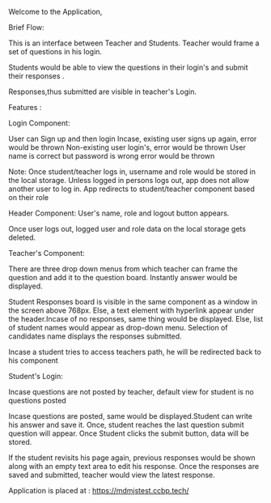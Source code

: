 Welcome to the Application,

Brief Flow:

This is an interface between Teacher and Students. Teacher would frame a set of questions in his login.

Students would be able to view the questions in their login's and submit their responses .

Responses,thus submitted are visible in teacher's Login.

Features :

Login Component:

User can Sign up and then login
Incase,
existing user signs up again, error would be thrown
Non-existing user login's, error would be thrown
User name is correct but password is wrong error would be thrown

Note: Once student/teacher logs in, username and role would be stored in the local storage. Unless logged in persons logs out, app does not allow another user to log in. App redirects to student/teacher component based on their role

Header Component:
User's name, role and logout button appears.


Once user logs out, logged user and role data on the local storage gets deleted.

Teacher's Component:

There are three drop down menus from which teacher can frame the question and add it to the question board.
Instantly answer would be displayed.

Student Responses board is visible in the same component as a window in the screen above 768px. Else, a text element with hyperlink appear under the header.Incase of no responses, same thing would be displayed.
Else, list of student names would appear as drop-down menu. Selection of candidates name displays the responses submitted.


Incase a student tries to access teachers path, he will be redirected back to his component


Student's Login:

Incase questions are not posted by teacher, default view for student is no questions posted

Incase questions are posted, same would be displayed.Student can write his answer and save it. Once, student reaches the last question submit question will appear. Once Student clicks the submit button, data will be stored.


If the student revisits his page again, previous responses would be shown along with an empty text area to edit his response. Once the responses are saved and submitted, teacher would view the latest response.


Application is placed at : https://mdmjstest.ccbp.tech/
